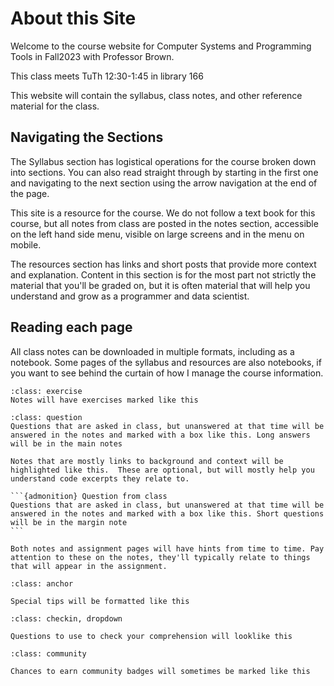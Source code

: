 # About this Site

Welcome to the course website for Computer Systems and Programming Tools in Fall2023 with Professor Brown.

This class meets TuTh 12:30-1:45 in library 166

This website will contain the syllabus, class notes, and other reference material for the class.


## Navigating the Sections

The Syllabus section has logistical operations for the course broken down into sections.  You can also read straight through by starting in the first one and navigating to the next section using the arrow navigation at the end of the page.  

This site is a resource for the course.  We do not follow a text book for this course, but all notes from class are posted in the notes section, accessible on the left hand side menu, visible on large screens and in the menu on mobile.


The resources section has links and short posts that provide  more context and explanation.  Content in this section is for the most part not strictly the material that you'll be graded on, but it is often material that will help you understand and grow as a programmer and data scientist.


## Reading each page

All class notes can be downloaded in multiple formats, including as a notebook.  Some pages of the syllabus and resources are also notebooks, if you want to see behind the curtain of how I manage the course information.

```{admonition} Try it Yourself
:class: exercise
Notes will have exercises marked like this
```

```{admonition} Question from Class
:class: question
Questions that are asked in class, but unanswered at that time will be answered in the notes and marked with a box like this. Long answers will be in the main notes
```

```{admonition} Further reading
Notes that are mostly links to background and context will be highlighted like this.  These are optional, but will mostly help you understand code excerpts they relate to.
```

````{margin}
```{admonition} Question from class
Questions that are asked in class, but unanswered at that time will be answered in the notes and marked with a box like this. Short questions will be in the margin note
```
````

```{hint}
Both notes and assignment pages will have hints from time to time. Pay attention to these on the notes, they'll typically relate to things that will appear in the assignment.
```

```{admonition} Click here! 
:class: anchor

Special tips will be formatted like this
```

```{admonition}  Check your Comprehension
:class: checkin, dropdown

Questions to use to check your comprehension will looklike this
```

```{admonition}  Contribute
:class: community

Chances to earn community badges will sometimes be marked like this
```

